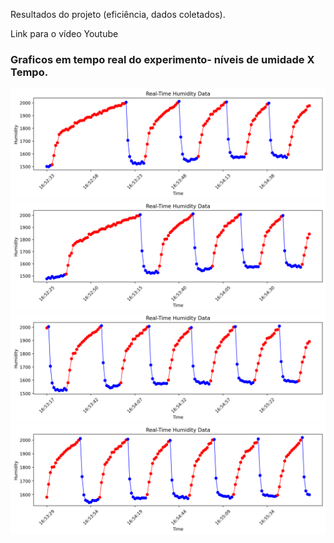 Resultados do projeto (eficiência, dados coletados).

Link para o vídeo Youtube

### Graficos em tempo real do experimento- níveis de umidade X Tempo.

<p>
  <img src="https://github.com/VanderleiDamasceno/IoT_ODS9/blob/main/media/media/grafico1.png?raw=true" style="display: inline-block; margin-right: 10px;" />
  <img src="https://github.com/VanderleiDamasceno/IoT_ODS9/blob/main/media/media/grafico2.png?raw=true" style="display: inline-block; margin-right: 10px;" />
  <img src="https://github.com/VanderleiDamasceno/IoT_ODS9/blob/main/media/media/grafico3.png?raw=true" style="display: inline-block; margin-right: 10px;" />
  <img src="https://github.com/VanderleiDamasceno/IoT_ODS9/blob/main/media/media/grafico4.png?raw=true" style="display: inline-block;" />
</p>
